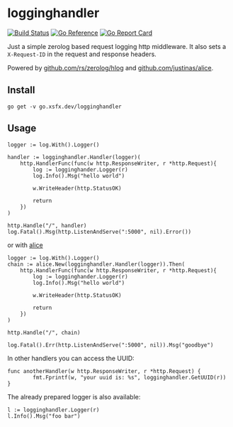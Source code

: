 # logginghandler

[![Build Status](https://ci.xsfx.dev/api/badges/xsteadfastx/logginghandler/status.svg)](https://ci.xsfx.dev/xsteadfastx/logginghandler)
[![Go Reference](https://pkg.go.dev/badge/go.xsfx.dev/logginghandler.svg)](https://pkg.go.dev/go.xsfx.dev/logginghandler)
[![Go Report Card](https://goreportcard.com/badge/go.xsfx.dev/logginghandler)](https://goreportcard.com/report/go.xsfx.dev/logginghandler)

Just a simple zerolog based request logging http middleware. It also sets a `X-Request-ID` in the request and response headers.

Powered by [github.com/rs/zerolog/hlog](https://github.com/rs/zerolog) and [github.com/justinas/alice](https://github.com/justinas/alice).

## Install

```shell
go get -v go.xsfx.dev/logginghandler
```

## Usage

```golang
logger := log.With().Logger()

handler := logginghandler.Handler(logger)(
    http.HandlerFunc(func(w http.ResponseWriter, r *http.Request){
        log := logginghander.Logger(r)
        log.Info().Msg("hello world")

        w.WriteHeader(http.StatusOK)

        return
    })
)

http.Handle("/", handler)
log.Fatal().Msg(http.ListenAndServe(":5000", nil).Error())
```

or with [alice](https://github.com/justinas/alice)

```golang
logger := log.With().Logger()
chain := alice.New(logginghandler.Handler(logger)).Then(
    http.HandlerFunc(func(w http.ResponseWriter, r *http.Request){
        log := logginghander.Logger(r)
        log.Info().Msg("hello world")

        w.WriteHeader(http.StatusOK)

        return
    })
)

http.Handle("/", chain)

log.Fatal().Err(http.ListenAndServe(":5000", nil)).Msg("goodbye")
```

In other handlers you can access the UUID:

```golang
func anotherHandler(w http.ResponseWriter, r *http.Request) {
        fmt.Fprintf(w, "your uuid is: %s", logginghandler.GetUUID(r))
}
```

The already prepared logger is also available:

```golang
l := logginghandler.Logger(r)
l.Info().Msg("foo bar")
```
